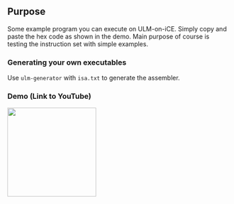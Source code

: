 ## Purpose

Some example program you can execute on ULM-on-iCE. Simply copy and paste the
hex code as shown in the demo. Main purpose of course is testing the
instruction set with simple examples.

### Generating your own executables

Use `ulm-generator` with `isa.txt` to generate the assembler. 

### Demo (Link to YouTube)

[<img src="https://github.com/michael-lehn/icebreaker-examples/blob/main/09_ulm_on_ice/demo.png" width="200">](https://youtu.be/jYW8OXb68nw)
